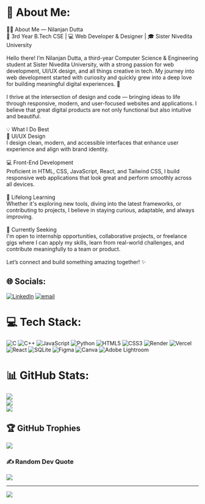 # 💫 About Me:
👨‍💻 About Me — Nilanjan Dutta<br>📍 3rd Year B.Tech CSE | 💻 Web Developer & Designer | 🎓 Sister Nivedita University<br><br>Hello there! I’m Nilanjan Dutta, a third-year Computer Science & Engineering student at Sister Nivedita University, with a strong passion for web development, UI/UX design, and all things creative in tech. My journey into web development started with curiosity and quickly grew into a deep love for building meaningful digital experiences. 🚀<br><br>I thrive at the intersection of design and code — bringing ideas to life through responsive, modern, and user-focused websites and applications. I believe that great digital products are not only functional but also intuitive and beautiful.<br><br>💡 What I Do Best<br>🎨 UI/UX Design<br>I design clean, modern, and accessible interfaces that enhance user experience and align with brand identity.<br><br>💻 Front-End Development<br>Proficient in HTML, CSS, JavaScript, React, and Tailwind CSS, I build responsive web applications that look great and perform smoothly across all devices.<br><br>🔄 Lifelong Learning<br>Whether it's exploring new tools, diving into the latest frameworks, or contributing to projects, I believe in staying curious, adaptable, and always improving.<br><br>🌱 Currently Seeking<br>I'm open to internship opportunities, collaborative projects, or freelance gigs where I can apply my skills, learn from real-world challenges, and contribute meaningfully to a team or product.<br><br>Let’s connect and build something amazing together! ✨


## 🌐 Socials:
[![LinkedIn](https://img.shields.io/badge/LinkedIn-%230077B5.svg?logo=linkedin&logoColor=white)](https://linkedin.com/in/https://www.linkedin.com/in/nilanjan-dutta-5872182ab?utm_source=share&utm_campaign=share_via&utm_content=profile&utm_medium=android_app) [![email](https://img.shields.io/badge/Email-D14836?logo=gmail&logoColor=white)](mailto:nilanjandutta40@gmail.com) 

# 💻 Tech Stack:
![C](https://img.shields.io/badge/c-%2300599C.svg?style=flat&logo=c&logoColor=white) ![C++](https://img.shields.io/badge/c++-%2300599C.svg?style=flat&logo=c%2B%2B&logoColor=white) ![JavaScript](https://img.shields.io/badge/javascript-%23323330.svg?style=flat&logo=javascript&logoColor=%23F7DF1E) ![Python](https://img.shields.io/badge/python-3670A0?style=flat&logo=python&logoColor=ffdd54) ![HTML5](https://img.shields.io/badge/html5-%23E34F26.svg?style=flat&logo=html5&logoColor=white) ![CSS3](https://img.shields.io/badge/css3-%231572B6.svg?style=flat&logo=css3&logoColor=white) ![Render](https://img.shields.io/badge/Render-%46E3B7.svg?style=flat&logo=render&logoColor=white) ![Vercel](https://img.shields.io/badge/vercel-%23000000.svg?style=flat&logo=vercel&logoColor=white) ![React](https://img.shields.io/badge/react-%2320232a.svg?style=flat&logo=react&logoColor=%2361DAFB) ![SQLite](https://img.shields.io/badge/sqlite-%2307405e.svg?style=flat&logo=sqlite&logoColor=white) ![Figma](https://img.shields.io/badge/figma-%23F24E1E.svg?style=flat&logo=figma&logoColor=white) ![Canva](https://img.shields.io/badge/Canva-%2300C4CC.svg?style=flat&logo=Canva&logoColor=white) ![Adobe Lightroom](https://img.shields.io/badge/Adobe%20Lightroom-31A8FF.svg?style=flat&logo=Adobe%20Lightroom&logoColor=white)
# 📊 GitHub Stats:
![](https://github-readme-stats.vercel.app/api?username=nilanjan07d&theme=highcontrast&hide_border=false&include_all_commits=true&count_private=false)<br/>
![](https://nirzak-streak-stats.vercel.app/?user=nilanjan07d&theme=highcontrast&hide_border=false)<br/>
![](https://github-readme-stats.vercel.app/api/top-langs/?username=nilanjan07d&theme=highcontrast&hide_border=false&include_all_commits=true&count_private=false&layout=compact)

## 🏆 GitHub Trophies
![](https://github-profile-trophy.vercel.app/?username=nilanjan07d&theme=onedark&no-frame=false&no-bg=true&margin-w=4)

### ✍️ Random Dev Quote
![](https://quotes-github-readme.vercel.app/api?type=horizontal&theme=radical)

---
[![](https://visitcount.itsvg.in/api?id=nilanjan07d&icon=0&color=0)](https://visitcount.itsvg.in)

<!-- Proudly created with GPRM ( https://gprm.itsvg.in ) -->
